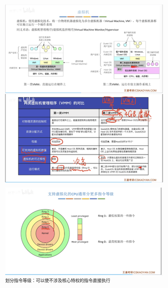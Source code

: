 


![输入图片说明](/imgs/2025-07-26/gnFnCEcaLaqpqw2f.png)
![输入图片说明](/imgs/2025-07-26/hZG8iVKGUJ9GPrZe.png)

![输入图片说明](/imgs/2025-07-26/ftSWQ7I1Fa0QWXil.png)
划分指令等级：可以使不涉及核心特权的指令直接执行
<!--stackedit_data:
eyJoaXN0b3J5IjpbLTc1NDM4OTA1Nl19
-->